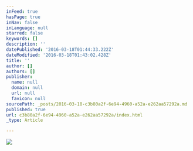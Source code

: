 ```yaml
---
inFeed: true
hasPage: true
inNav: false
inLanguage: null
starred: false
keywords: []
description: ''
datePublished: '2016-03-18T01:44:33.222Z'
dateModified: '2016-03-18T01:43:02.428Z'
title: ''
author: []
authors: []
publisher:
  name: null
  domain: null
  url: null
  favicon: null
sourcePath: _posts/2016-03-18-c3b80a2f-6e94-4960-a52a-e262aa57292a.md
published: true
url: c3b80a2f-6e94-4960-a52a-e262aa57292a/index.html
_type: Article

---
```

![](https://the-grid-user-content.s3-us-west-2.amazonaws.com/892d8e09-95f8-40f5-8cca-fdb8932cdc95.jpg)